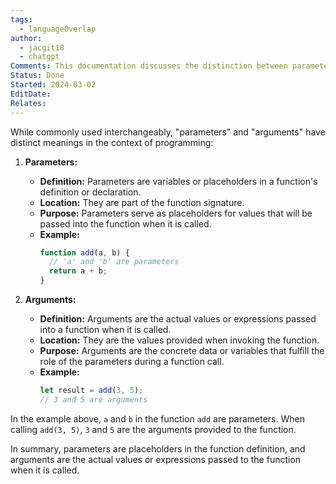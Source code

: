 ```yaml
---
tags:
  - languageOverlap
author:
  - jacgit18
  - chatgpt
Comments: This documentation discusses the distinction between parameters and arguments.
Status: Done
Started: 2024-03-02
EditDate: 
Relates:
---
```

While commonly used interchangeably, "parameters" and "arguments" have distinct meanings in the context of programming:

1. **Parameters:**
   - **Definition:** Parameters are variables or placeholders in a function's definition or declaration.
   - **Location:** They are part of the function signature.
   - **Purpose:** Parameters serve as placeholders for values that will be passed into the function when it is called.
   - **Example:**
     ```javascript
     function add(a, b) {
       // 'a' and 'b' are parameters
       return a + b;
     }
     ```

2. **Arguments:**
   - **Definition:** Arguments are the actual values or expressions passed into a function when it is called.
   - **Location:** They are the values provided when invoking the function.
   - **Purpose:** Arguments are the concrete data or variables that fulfill the role of the parameters during a function call.
   - **Example:**
     ```javascript
     let result = add(3, 5);
     // 3 and 5 are arguments
     ```

In the example above, `a` and `b` in the function `add` are parameters. When calling `add(3, 5)`, `3` and `5` are the arguments provided to the function.

In summary, parameters are placeholders in the function definition, and arguments are the actual values or expressions passed to the function when it is called.